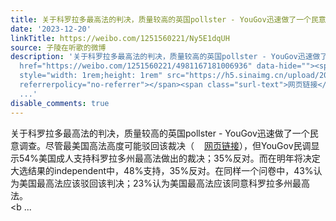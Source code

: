 ```yaml
---
title: 关于科罗拉多最高法的判决，质量较高的英国pollster - YouGov迅速做了一个民意调查。尽管最美国高法高度可能驳回该裁决（网页链接），但YouGov民调显示54%美国成...
date: '2023-12-20'
linkTitle: https://weibo.com/1251560221/Ny5E1dqUH
source: 子陵在听歌的微博
description: '关于科罗拉多最高法的判决，质量较高的英国pollster - YouGov迅速做了一个民意调查。尽管最美国高法高度可能驳回该裁决（<a
  href="https://weibo.com/1251560221/4981167181006936" data-hide=""><span class="url-icon"><img
  style="width: 1rem;height: 1rem" src="https://h5.sinaimg.cn/upload/2015/09/25/3/timeline_card_small_web_default.png"
  referrerpolicy="no-referrer"></span><span class="surl-text">网页链接</span></a>），但YouGov民调显示54%美国成人支持科罗拉多州最高法做出的裁决；35%反对。而在明年将决定大选结果的independent中，48%支持，35%反对。在同样一个问卷中，43%认为美国最高法应该驳回该判决；23%认为美国最高法应该同意科罗拉多州最高法。<br><b
  ...'
disable_comments: true
---
```

关于科罗拉多最高法的判决，质量较高的英国pollster - YouGov迅速做了一个民意调查。尽管最美国高法高度可能驳回该裁决（<a href="https://weibo.com/1251560221/4981167181006936" data-hide=""><span class="url-icon"><img style="width: 1rem;height: 1rem" src="https://h5.sinaimg.cn/upload/2015/09/25/3/timeline_card_small_web_default.png" referrerpolicy="no-referrer"></span><span class="surl-text">网页链接</span></a>），但YouGov民调显示54%美国成人支持科罗拉多州最高法做出的裁决；35%反对。而在明年将决定大选结果的independent中，48%支持，35%反对。在同样一个问卷中，43%认为美国最高法应该驳回该判决；23%认为美国最高法应该同意科罗拉多州最高法。<br><b ...